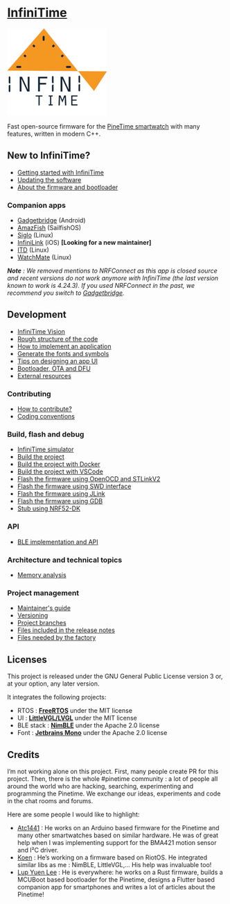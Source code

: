 # [InfiniTime](https://github.com/InfiniTimeOrg/InfiniTime)

![InfiniTime logo](doc/ref/logo/infinitime-logo-small.jpg "InfiniTime Logo")

Fast open-source firmware for the [PineTime smartwatch](https://www.pine64.org/pinetime/) with many features, written in modern C++.

## New to InfiniTime?

- [Getting started with InfiniTime](doc/user/gettingStarted/gettingStarted-1.0.md)
- [Updating the software](doc/user/gettingStarted/updating-software.md)
- [About the firmware and bootloader](doc/user/gettingStarted/about-software.md)

### Companion apps

- [Gadgetbridge](https://gadgetbridge.org/) (Android)
- [AmazFish](https://openrepos.net/content/piggz/amazfish/) (SailfishOS)
- [Siglo](https://github.com/alexr4535/siglo) (Linux)
- [InfiniLink](https://github.com/InfiniTimeOrg/InfiniLink) (iOS) **[Looking for a new maintainer]**
- [ITD](https://gitea.elara.ws/Elara6331/itd) (Linux)
- [WatchMate](https://github.com/azymohliad/watchmate) (Linux)

***Note** : We removed mentions to NRFConnect as this app is closed source and recent versions do not work anymore with InfiniTime (the last version known to work is 4.24.3). If you used NRFConnect in the past, we recommend you switch to [Gadgetbridge](https://gadgetbridge.org/).*

## Development

- [InfiniTime Vision](doc/dev/InfiniTimeVision.md)
- [Rough structure of the code](doc/dev/code/Intro.md)
- [How to implement an application](doc/dev/code/Apps.md)
- [Generate the fonts and symbols](src/displayapp/fonts/README.md)
- [Tips on designing an app UI](doc/dev/ui_guidelines.md)
- [Bootloader, OTA and DFU](bootloader/README.md)
- [External resources](doc/ref/ExternalResources.md)

### Contributing

- [How to contribute?](CONTRIBUTING.md)
- [Coding conventions](doc/dev/coding-convention.md)

### Build, flash and debug

- [InfiniTime simulator](https://github.com/InfiniTimeOrg/InfiniSim)
- [Build the project](doc/dev/buildAndProgram.md)
- [Build the project with Docker](doc/dev/buildWithDocker.md)
- [Build the project with VSCode](doc/dev/buildWithVScode.md)
- [Flash the firmware using OpenOCD and STLinkV2](doc/ref/openOCD.md)
- [Flash the firmware using SWD interface](doc/ref/SWD.md)
- [Flash the firmware using JLink](doc/ref/jlink.md)
- [Flash the firmware using GDB](doc/ref/gdb.md)
- [Stub using NRF52-DK](doc/ref/PinetimeStubWithNrf52DK.md)

### API

- [BLE implementation and API](doc/ref/ble.md)

### Architecture and technical topics

- [Memory analysis](doc/ref/MemoryAnalysis.md)

### Project management

- [Maintainer's guide](doc/dev/maintainer-guide.md)
- [Versioning](doc/dev/versioning.md)
- [Project branches](doc/dev/branches.md)
- [Files included in the release notes](doc/dev/filesInReleaseNotes.md)
- [Files needed by the factory](doc/ref/files-needed-by-factory.md)

## Licenses

This project is released under the GNU General Public License version 3 or, at your option, any later version.

It integrates the following projects:

- RTOS : **[FreeRTOS](https://freertos.org)** under the MIT license
- UI : **[LittleVGL/LVGL](https://lvgl.io/)** under the MIT license
- BLE stack : **[NimBLE](https://github.com/apache/mynewt-nimble)** under the Apache 2.0 license
- Font : **[Jetbrains Mono](https://www.jetbrains.com/fr-fr/lp/mono/)** under the Apache 2.0 license

## Credits

I’m not working alone on this project. First, many people create PR for this project. Then, there is the whole #pinetime community : a lot of people all around the world who are hacking, searching, experimenting and programming the Pinetime. We exchange our ideas, experiments and code in the chat rooms and forums.

Here are some people I would like to highlight:

- [Atc1441](https://github.com/atc1441/) : He works on an Arduino based firmware for the Pinetime and many other smartwatches based on similar hardware. He was of great help when I was implementing support for the BMA421 motion sensor and I²C driver.
- [Koen](https://github.com/bosmoment) : He’s working on a firmware based on RiotOS. He integrated similar libs as me : NimBLE, LittleVGL,… His help was invaluable too!
- [Lup Yuen Lee](https://github.com/lupyuen) : He is everywhere: he works on a Rust firmware, builds a MCUBoot based bootloader for the Pinetime, designs a Flutter based companion app for smartphones and writes a lot of articles about the Pinetime!
